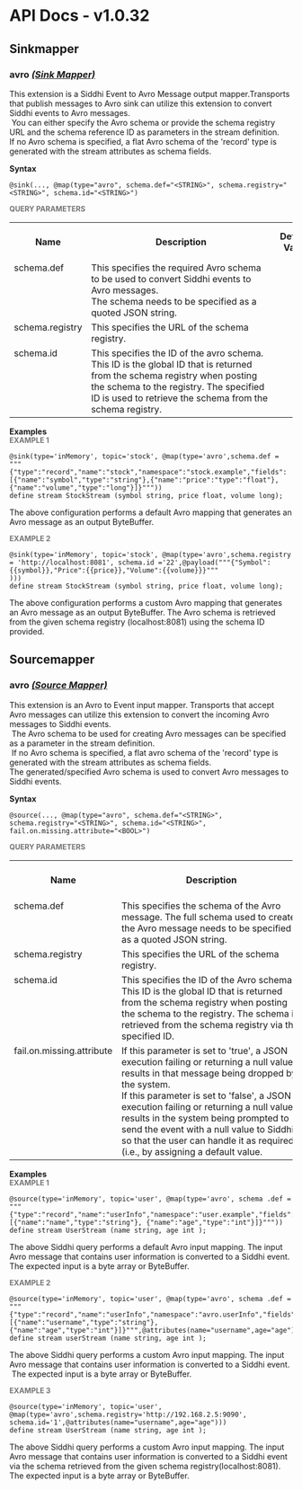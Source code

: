 # API Docs - v1.0.32

## Sinkmapper

### avro *<a target="_blank" href="https://wso2.github.io/siddhi/documentation/siddhi-4.0/#sink-mapper">(Sink Mapper)</a>*

<p style="word-wrap: break-word">This extension is a Siddhi Event to Avro Message output mapper.Transports that publish  messages to Avro sink can utilize this extension to convert Siddhi events to Avro messages.<br>&nbsp;You can either specify the Avro schema or provide the schema registry URL and the schema reference ID as parameters in the stream definition.<br>If no Avro schema is specified, a flat Avro schema of the 'record' type is generated with the stream attributes as schema fields.</p>

<span id="syntax" class="md-typeset" style="display: block; font-weight: bold;">Syntax</span>
```
@sink(..., @map(type="avro", schema.def="<STRING>", schema.registry="<STRING>", schema.id="<STRING>")
```

<span id="query-parameters" class="md-typeset" style="display: block; color: rgba(0, 0, 0, 0.54); font-size: 12.8px; font-weight: bold;">QUERY PARAMETERS</span>
<table>
    <tr>
        <th>Name</th>
        <th style="min-width: 20em">Description</th>
        <th>Default Value</th>
        <th>Possible Data Types</th>
        <th>Optional</th>
        <th>Dynamic</th>
    </tr>
    <tr>
        <td style="vertical-align: top">schema.def</td>
        <td style="vertical-align: top; word-wrap: break-word">This specifies the required Avro schema to be used to convert Siddhi events to Avro messages.<br>The schema needs to be specified as a quoted JSON string.</td>
        <td style="vertical-align: top"></td>
        <td style="vertical-align: top">STRING</td>
        <td style="vertical-align: top">No</td>
        <td style="vertical-align: top">No</td>
    </tr>
    <tr>
        <td style="vertical-align: top">schema.registry</td>
        <td style="vertical-align: top; word-wrap: break-word">This specifies the URL of the schema registry.</td>
        <td style="vertical-align: top"></td>
        <td style="vertical-align: top">STRING</td>
        <td style="vertical-align: top">No</td>
        <td style="vertical-align: top">No</td>
    </tr>
    <tr>
        <td style="vertical-align: top">schema.id</td>
        <td style="vertical-align: top; word-wrap: break-word">This specifies the ID of the avro schema. This ID is the global ID that is returned from the schema registry when posting the schema to the registry. The specified ID is used to retrieve the schema from the schema registry.</td>
        <td style="vertical-align: top"></td>
        <td style="vertical-align: top">STRING</td>
        <td style="vertical-align: top">No</td>
        <td style="vertical-align: top">No</td>
    </tr>
</table>

<span id="examples" class="md-typeset" style="display: block; font-weight: bold;">Examples</span>
<span id="example-1" class="md-typeset" style="display: block; color: rgba(0, 0, 0, 0.54); font-size: 12.8px; font-weight: bold;">EXAMPLE 1</span>
```
@sink(type='inMemory', topic='stock', @map(type='avro',schema.def = """{"type":"record","name":"stock","namespace":"stock.example","fields":[{"name":"symbol","type":"string"},{"name":"price":"type":"float"},{"name":"volume","type":"long"}]}"""))
define stream StockStream (symbol string, price float, volume long);
```
<p style="word-wrap: break-word">The above configuration performs a default Avro mapping that generates an Avro message as an output ByteBuffer.</p>

<span id="example-2" class="md-typeset" style="display: block; color: rgba(0, 0, 0, 0.54); font-size: 12.8px; font-weight: bold;">EXAMPLE 2</span>
```
@sink(type='inMemory', topic='stock', @map(type='avro',schema.registry = 'http://localhost:8081', schema.id ='22',@payload("""{"Symbol":{{symbol}},"Price":{{price}},"Volume":{{volume}}}"""
)))
define stream StockStream (symbol string, price float, volume long);
```
<p style="word-wrap: break-word">The above configuration performs a custom Avro mapping that generates an Avro message as an output ByteBuffer. The Avro schema is retrieved from the given schema registry (localhost:8081) using the schema ID provided.</p>

## Sourcemapper

### avro *<a target="_blank" href="https://wso2.github.io/siddhi/documentation/siddhi-4.0/#source-mapper">(Source Mapper)</a>*

<p style="word-wrap: break-word">This extension is an Avro to Event input mapper. Transports that accept Avro messages can utilize this extension to convert the incoming Avro messages to Siddhi events.<br>&nbsp;The Avro schema to be used for creating Avro messages can be specified as a parameter in the stream definition.<br>&nbsp;If no Avro schema is specified, a flat avro schema of the 'record' type is generated with the stream attributes as schema fields.<br>The generated/specified Avro schema is used to convert Avro messages to Siddhi events.</p>

<span id="syntax" class="md-typeset" style="display: block; font-weight: bold;">Syntax</span>
```
@source(..., @map(type="avro", schema.def="<STRING>", schema.registry="<STRING>", schema.id="<STRING>", fail.on.missing.attribute="<BOOL>")
```

<span id="query-parameters" class="md-typeset" style="display: block; color: rgba(0, 0, 0, 0.54); font-size: 12.8px; font-weight: bold;">QUERY PARAMETERS</span>
<table>
    <tr>
        <th>Name</th>
        <th style="min-width: 20em">Description</th>
        <th>Default Value</th>
        <th>Possible Data Types</th>
        <th>Optional</th>
        <th>Dynamic</th>
    </tr>
    <tr>
        <td style="vertical-align: top">schema.def</td>
        <td style="vertical-align: top; word-wrap: break-word">This specifies the schema of the Avro message. The full schema used to create the Avro message needs to be specified as a quoted JSON string.</td>
        <td style="vertical-align: top"></td>
        <td style="vertical-align: top">STRING</td>
        <td style="vertical-align: top">No</td>
        <td style="vertical-align: top">No</td>
    </tr>
    <tr>
        <td style="vertical-align: top">schema.registry</td>
        <td style="vertical-align: top; word-wrap: break-word">This specifies the URL of the schema registry.</td>
        <td style="vertical-align: top"></td>
        <td style="vertical-align: top">STRING</td>
        <td style="vertical-align: top">No</td>
        <td style="vertical-align: top">No</td>
    </tr>
    <tr>
        <td style="vertical-align: top">schema.id</td>
        <td style="vertical-align: top; word-wrap: break-word">This specifies the ID of the Avro schema. This ID is the global ID that is returned from the schema registry when posting the schema to the registry. The schema is retrieved from the schema registry via the specified ID.</td>
        <td style="vertical-align: top"></td>
        <td style="vertical-align: top">STRING</td>
        <td style="vertical-align: top">No</td>
        <td style="vertical-align: top">No</td>
    </tr>
    <tr>
        <td style="vertical-align: top">fail.on.missing.attribute</td>
        <td style="vertical-align: top; word-wrap: break-word">If this parameter is set to 'true', a JSON execution failing or returning a null value results in that message being dropped by the system.<br>If this parameter is set to 'false', a JSON execution failing or returning a null value results in the system being prompted to send the event with a null value to Siddhi so that the user can handle it as required (i.e., by assigning a default value.</td>
        <td style="vertical-align: top">true</td>
        <td style="vertical-align: top">BOOL</td>
        <td style="vertical-align: top">Yes</td>
        <td style="vertical-align: top">No</td>
    </tr>
</table>

<span id="examples" class="md-typeset" style="display: block; font-weight: bold;">Examples</span>
<span id="example-1" class="md-typeset" style="display: block; color: rgba(0, 0, 0, 0.54); font-size: 12.8px; font-weight: bold;">EXAMPLE 1</span>
```
@source(type='inMemory', topic='user', @map(type='avro', schema .def = """{"type":"record","name":"userInfo","namespace":"user.example","fields":[{"name":"name","type":"string"}, {"name":"age","type":"int"}]}"""))
define stream UserStream (name string, age int );

```
<p style="word-wrap: break-word">The above Siddhi query performs a default Avro input mapping. The input Avro message that contains user information is converted to a Siddhi event.<br>The expected input is a byte array or ByteBuffer.</p>

<span id="example-2" class="md-typeset" style="display: block; color: rgba(0, 0, 0, 0.54); font-size: 12.8px; font-weight: bold;">EXAMPLE 2</span>
```
@source(type='inMemory', topic='user', @map(type='avro', schema .def = """{"type":"record","name":"userInfo","namespace":"avro.userInfo","fields":[{"name":"username","type":"string"}, {"name":"age","type":"int"}]}""",@attributes(name="username",age="age")))
define stream userStream (name string, age int );

```
<p style="word-wrap: break-word">The above Siddhi query performs a custom Avro input mapping. The input Avro message that contains user information is converted  to a Siddhi event.<br>&nbsp;The expected input is a byte array or ByteBuffer.</p>

<span id="example-3" class="md-typeset" style="display: block; color: rgba(0, 0, 0, 0.54); font-size: 12.8px; font-weight: bold;">EXAMPLE 3</span>
```
@source(type='inMemory', topic='user', @map(type='avro',schema.registry='http://192.168.2.5:9090', schema.id='1',@attributes(name="username",age="age")))
define stream UserStream (name string, age int );

```
<p style="word-wrap: break-word">The above Siddhi query performs a custom Avro input mapping. The input Avro message that contains user information is converted to a Siddhi event via the schema retrieved from the given schema registry(localhost:8081).<br>The expected input is a byte array or ByteBuffer.</p>

